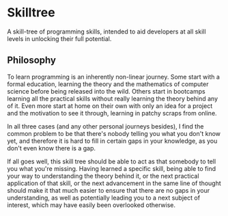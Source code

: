# Skilltree

A skill-tree of programming skills, intended to aid developers at all skill levels in
unlocking their full potential.

## Philosophy

To learn programming is an inherently non-linear journey. Some start with a formal
education, learning the theory and the mathematics of computer science before being
released into the wild. Others start in bootcamps learning all the practical skills
without really learning the theory behind any of it. Even more start at home on
their own with only an idea for a project and the motivation to see it through,
learning in patchy scraps from online.

In all three cases (and any other personal journeys besides), I find the common
problem to be that there's nobody telling you what you don't know yet, and therefore
it is hard to fill in certain gaps in your knowledge, as you don't even know there is
a gap.

If all goes well, this skill tree should be able to act as that somebody to tell you
what you're missing. Having learned a specific skill, being able to find your way to
understanding the theory behind it, or the next practical application of that skill,
or the next advancement in the same line of thought should make it that much easier
to ensure that there are no gaps in your understanding, as well as potentially leading
you to a next subject of interest, which may have easily been overlooked otherwise.
